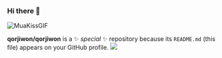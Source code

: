 ### Hi there 👋
![MuaKissGIF](https://github.com/qorjiwon/qorjiwon/assets/82700743/90692f87-7991-495c-a5b7-257f50dd7139)

**qorjiwon/qorjiwon** is a ✨ _special_ ✨ repository because its `README.md` (this file) appears on your GitHub profile.
<a href="https://www.instagram.com/qorjiwon/" target="_blank">
<img src="https://img.shields.io/badge/Instagram-C0C0C0?style=social&logo=Instagram&logoColor=E4405F"/>
</a>





<!--

Here are some ideas to get you started:

- 🔭 I’m currently working on ...
- 🌱 I’m currently learning ...
- 👯 I’m looking to collaborate on ...
- 🤔 I’m looking for help with ...
- 💬 Ask me about ...
- 📫 How to reach me: ...
- 😄 Pronouns: ...
- ⚡ Fun fact: ...
-->
